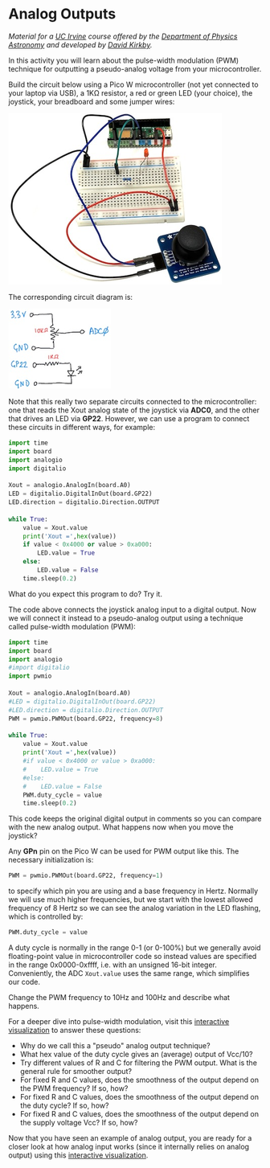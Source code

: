 # Analog Outputs

*Material for a [UC Irvine](https://uci.edu/) course offered by the [Department of Physics Astronomy](https://www.physics.uci.edu/) and developed by [David Kirkby](https://faculty.sites.uci.edu/dkirkby/).*

In this activity you will learn about the pulse-width modulation (PWM) technique for outputting a pseudo-analog voltage from your microcontroller.

Build the circuit below using a Pico W microcontroller (not yet connected to your laptop via USB), a 1KΩ resistor, a red or green LED (your choice), the joystick, your breadboard and some jumper wires:

![LED powered via USB](img/aout-circuit.jpg)

The corresponding circuit diagram is:

![LED circuit diagram](img/aout-diag.jpg)

Note that this really two separate circuits connected to the microcontroller: one that reads the Xout analog state of the joystick via **ADC0**, and the other that drives an LED via **GP22**.  However, we can use a program to connect these circuits in different ways, for example:
```python
import time
import board
import analogio
import digitalio

Xout = analogio.AnalogIn(board.A0)
LED = digitalio.DigitalInOut(board.GP22)
LED.direction = digitalio.Direction.OUTPUT

while True:
    value = Xout.value
    print('Xout =',hex(value))
    if value < 0x4000 or value > 0xa000:
        LED.value = True
    else:
        LED.value = False
    time.sleep(0.2)
```
What do you expect this program to do?  Try it.

The code above connects the joystick analog input to a digital output.  Now we will connect it instead to a pseudo-analog output using a technique called pulse-width modulation (PWM):
```python
import time
import board
import analogio
#import digitalio
import pwmio

Xout = analogio.AnalogIn(board.A0)
#LED = digitalio.DigitalInOut(board.GP22)
#LED.direction = digitalio.Direction.OUTPUT
PWM = pwmio.PWMOut(board.GP22, frequency=8)

while True:
    value = Xout.value
    print('Xout =',hex(value))
    #if value < 0x4000 or value > 0xa000:
    #    LED.value = True
    #else:
    #    LED.value = False
    PWM.duty_cycle = value
    time.sleep(0.2)
```
This code keeps the original digital output in comments so you can compare with the new analog output.  What happens now when you move the joystick?

Any **GPn** pin on the Pico W can be used for PWM output like this. The necessary initialization is:
```python
PWM = pwmio.PWMOut(board.GP22, frequency=1)
```
to specify which pin you are using and a base frequency in Hertz.  Normally we will use much higher frequencies, but we start with the lowest allowed frequency of 8 Hertz so we can see the analog variation in the LED flashing, which is controlled by:
```python
PWM.duty_cycle = value
```
A duty cycle is normally in the range 0-1 (or 0-100%) but we generally avoid floating-point value in microcontroller code so instead values are specified in the range 0x0000-0xffff, i.e. with an unsigned 16-bit integer.  Conveniently, the ADC `Xout.value` uses the same range, which simplifies our code.

Change the PWM frequency to 10Hz and 100Hz and describe what happens.

For a deeper dive into pulse-width modulation, visit this [interactive visualization](https://observablehq.com/embed/@dkirkby/pwm@450?cells=intro%2CpwmPlot%2Cviewof+dutyCycle%2Cviewof+pwmFreq%2Cviewof+filterR%2Cviewof+filterC%2Cfooter) to answer these questions:
 - Why do we call this a "pseudo" analog output technique?
 - What hex value of the duty cycle gives an (average) output of Vcc/10?
 - Try different values of R and C for filtering the PWM output. What is the general rule for smoother output?
 - For fixed R and C values, does the smoothness of the output depend on the PWM frequency?  If so, how?
 - For fixed R and C values, does the smoothness of the output depend on the duty cycle?  If so, how?
 - For fixed R and C values, does the smoothness of the output depend on the supply voltage Vcc?  If so, how?

Now that you have seen an example of analog output, you are ready for a closer look at how analog input works (since it internally relies on analog output) using this [interactive visualization](https://observablehq.com/embed/@dkirkby/adc?cells=intro%2Cviewof+nbits%2Cviewof+theBit%2Cdiagram%2Cviewof+Vin%2Cviewof+Vcc%2Cplot%2Cfooter).
